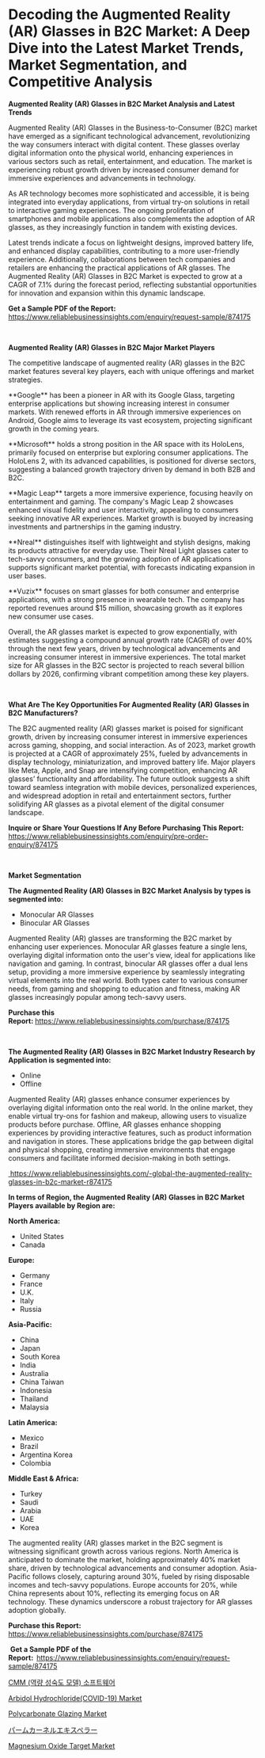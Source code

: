 <p><h1>Decoding the Augmented Reality (AR) Glasses in B2C Market: A Deep Dive into the Latest Market Trends, Market Segmentation, and Competitive Analysis</h1></p><p><strong>Augmented Reality (AR) Glasses in B2C Market Analysis and Latest Trends</strong></p>
<p><p>Augmented Reality (AR) Glasses in the Business-to-Consumer (B2C) market have emerged as a significant technological advancement, revolutionizing the way consumers interact with digital content. These glasses overlay digital information onto the physical world, enhancing experiences in various sectors such as retail, entertainment, and education. The market is experiencing robust growth driven by increased consumer demand for immersive experiences and advancements in technology. </p><p>As AR technology becomes more sophisticated and accessible, it is being integrated into everyday applications, from virtual try-on solutions in retail to interactive gaming experiences. The ongoing proliferation of smartphones and mobile applications also complements the adoption of AR glasses, as they increasingly function in tandem with existing devices. </p><p>Latest trends indicate a focus on lightweight designs, improved battery life, and enhanced display capabilities, contributing to a more user-friendly experience. Additionally, collaborations between tech companies and retailers are enhancing the practical applications of AR glasses. The Augmented Reality (AR) Glasses in B2C Market is expected to grow at a CAGR of 7.1% during the forecast period, reflecting substantial opportunities for innovation and expansion within this dynamic landscape.</p></p>
<p><strong>Get a Sample PDF of the Report:&nbsp;</strong> <a href="https://www.reliablebusinessinsights.com/enquiry/request-sample/874175">https://www.reliablebusinessinsights.com/enquiry/request-sample/874175</a></p>
<p>&nbsp;</p>
<p><strong>Augmented Reality (AR) Glasses in B2C Major Market Players</strong></p>
<p><p>The competitive landscape of augmented reality (AR) glasses in the B2C market features several key players, each with unique offerings and market strategies. </p><p>**Google** has been a pioneer in AR with its Google Glass, targeting enterprise applications but showing increasing interest in consumer markets. With renewed efforts in AR through immersive experiences on Android, Google aims to leverage its vast ecosystem, projecting significant growth in the coming years.</p><p>**Microsoft** holds a strong position in the AR space with its HoloLens, primarily focused on enterprise but exploring consumer applications. The HoloLens 2, with its advanced capabilities, is positioned for diverse sectors, suggesting a balanced growth trajectory driven by demand in both B2B and B2C.</p><p>**Magic Leap** targets a more immersive experience, focusing heavily on entertainment and gaming. The company's Magic Leap 2 showcases enhanced visual fidelity and user interactivity, appealing to consumers seeking innovative AR experiences. Market growth is buoyed by increasing investments and partnerships in the gaming industry.</p><p>**Nreal** distinguishes itself with lightweight and stylish designs, making its products attractive for everyday use. Their Nreal Light glasses cater to tech-savvy consumers, and the growing adoption of AR applications supports significant market potential, with forecasts indicating expansion in user bases.</p><p>**Vuzix** focuses on smart glasses for both consumer and enterprise applications, with a strong presence in wearable tech. The company has reported revenues around $15 million, showcasing growth as it explores new consumer use cases.</p><p>Overall, the AR glasses market is expected to grow exponentially, with estimates suggesting a compound annual growth rate (CAGR) of over 40% through the next few years, driven by technological advancements and increasing consumer interest in immersive experiences. The total market size for AR glasses in the B2C sector is projected to reach several billion dollars by 2026, confirming vibrant competition among these key players.</p></p>
<p>&nbsp;</p>
<p><strong>What Are The Key Opportunities For Augmented Reality (AR) Glasses in B2C Manufacturers?</strong></p>
<p><p>The B2C augmented reality (AR) glasses market is poised for significant growth, driven by increasing consumer interest in immersive experiences across gaming, shopping, and social interaction. As of 2023, market growth is projected at a CAGR of approximately 25%, fueled by advancements in display technology, miniaturization, and improved battery life. Major players like Meta, Apple, and Snap are intensifying competition, enhancing AR glasses’ functionality and affordability. The future outlook suggests a shift toward seamless integration with mobile devices, personalized experiences, and widespread adoption in retail and entertainment sectors, further solidifying AR glasses as a pivotal element of the digital consumer landscape.</p></p>
<p><strong>Inquire or Share Your Questions If Any Before Purchasing This Report:</strong> <a href="https://www.reliablebusinessinsights.com/enquiry/pre-order-enquiry/874175">https://www.reliablebusinessinsights.com/enquiry/pre-order-enquiry/874175</a></p>
<p>&nbsp;</p>
<p><strong>Market Segmentation</strong></p>
<p><strong>The Augmented Reality (AR) Glasses in B2C Market Analysis by types is segmented into:</strong></p>
<p><ul><li>Monocular AR Glasses</li><li>Binocular AR Glasses</li></ul></p>
<p><p>Augmented Reality (AR) glasses are transforming the B2C market by enhancing user experiences. Monocular AR glasses feature a single lens, overlaying digital information onto the user's view, ideal for applications like navigation and gaming. In contrast, binocular AR glasses offer a dual lens setup, providing a more immersive experience by seamlessly integrating virtual elements into the real world. Both types cater to various consumer needs, from gaming and shopping to education and fitness, making AR glasses increasingly popular among tech-savvy users.</p></p>
<p><strong>Purchase this Report:&nbsp;</strong><a href="https://www.reliablebusinessinsights.com/purchase/874175">https://www.reliablebusinessinsights.com/purchase/874175</a></p>
<p>&nbsp;</p>
<p><strong>The Augmented Reality (AR) Glasses in B2C Market Industry Research by Application is segmented into:</strong></p>
<p><ul><li>Online</li><li>Offline</li></ul></p>
<p><p>Augmented Reality (AR) glasses enhance consumer experiences by overlaying digital information onto the real world. In the online market, they enable virtual try-ons for fashion and makeup, allowing users to visualize products before purchase. Offline, AR glasses enhance shopping experiences by providing interactive features, such as product information and navigation in stores. These applications bridge the gap between digital and physical shopping, creating immersive environments that engage consumers and facilitate informed decision-making in both settings.</p></p>
<p><a href="https://www.reliablebusinessinsights.com/-global-the-augmented-reality-glasses-in-b2c-market-r874175">&nbsp;https://www.reliablebusinessinsights.com/-global-the-augmented-reality-glasses-in-b2c-market-r874175</a></p>
<p><strong>In terms of Region, the Augmented Reality (AR) Glasses in B2C Market Players available by Region are:</strong></p>
<p>
    <p> <strong> North America: </strong>
        <ul>
            <li>United States</li>
            <li>Canada</li>
        </ul>
        </p> 
    <p> <strong> Europe: </strong>
        <ul>
            <li>Germany</li>
            <li>France</li>
            <li>U.K.</li>
            <li>Italy</li>
            <li>Russia</li>
        </ul>
        </p> 
    <p> <strong> Asia-Pacific: </strong>
        <ul>
            <li>China</li>
            <li>Japan</li>
            <li>South Korea</li>
            <li>India</li>
            <li>Australia</li>
            <li>China Taiwan</li>
            <li>Indonesia</li>
            <li>Thailand</li>
            <li>Malaysia</li>
        </ul>
        </p> 
    <p> <strong> Latin America: </strong>
        <ul>
            <li>Mexico</li>
            <li>Brazil</li>
            <li>Argentina Korea</li>
            <li>Colombia</li>
        </ul>
        </p> 
    <p> <strong> Middle East & Africa: </strong>
        <ul>
            <li>Turkey</li>
            <li>Saudi</li>
            <li>Arabia</li>
            <li>UAE</li>
            <li>Korea</li>
        </ul>
    </p>
    </p>
<p><p>The augmented reality (AR) glasses market in the B2C segment is witnessing significant growth across various regions. North America is anticipated to dominate the market, holding approximately 40% market share, driven by technological advancements and consumer adoption. Asia-Pacific follows closely, capturing around 30%, fueled by rising disposable incomes and tech-savvy populations. Europe accounts for 20%, while China represents about 10%, reflecting its emerging focus on AR technology. These dynamics underscore a robust trajectory for AR glasses adoption globally.</p></p>
<p><strong>Purchase this Report: </strong><a href="https://www.reliablebusinessinsights.com/purchase/874175">https://www.reliablebusinessinsights.com/purchase/874175</a></p>
<p>&nbsp;<strong>Get a Sample PDF of the Report:&nbsp;&nbsp;</strong><a href="https://www.reliablebusinessinsights.com/enquiry/request-sample/874175">https://www.reliablebusinessinsights.com/enquiry/request-sample/874175</a></p>
<p><strong></strong></p>
<p><p><a href="https://medium.com/@lorenzogirl/%EA%B8%80%EB%A1%9C%EB%B2%8C-%EC%97%AD%EB%9F%89-%EC%84%B1%EC%88%99%EB%8F%84-%EB%AA%A8%EB%8D%B8-cmm-%EC%86%8C%ED%94%84%ED%8A%B8%EC%9B%A8%EC%96%B4-%EC%8B%9C%EC%9E%A5-%EB%8F%99%ED%96%A5-%EB%B0%8F-%ED%98%81%EC%8B%A0-%EB%AF%B8%EB%9E%98-%EC%A7%80%ED%96%A5%EC%A0%81-%EB%B6%84%EC%84%9D-2024-2031-2cdadd7ff48e">CMM (역량 성숙도 모델) 소프트웨어</a></p><p><a href="https://github.com/MelgarBasny/Market-Research-Report-List-1/blob/main/arbidol-hydrochloridecovid-19-market.md">Arbidol Hydrochloride(COVID-19) Market</a></p><p><a href="https://issuu.com/reportprime-2/docs/polycarbonate-glazing-market-size-2_3cf63dc3f490db">Polycarbonate Glazing Market</a></p><p><a href="https://medium.com/@jasminebabez/%E3%83%91%E3%83%BC%E3%83%A0%E3%82%AB%E3%83%BC%E3%83%8D%E3%83%AB%E3%82%A8%E3%82%AF%E3%82%B9%E3%81%BA%E3%83%A9%E3%83%BC%E5%B8%82%E5%A0%B4-%E3%82%B0%E3%83%AD%E3%83%BC%E3%83%90%E3%83%AB%E5%B8%82%E5%A0%B4%E3%81%AE%E6%B4%9E%E5%AF%9F%E3%81%A8%E5%9C%B0%E5%9F%9F%E5%88%86%E6%9E%90-2024%E5%B9%B4-2031%E5%B9%B4-e78493a731f1">パームカーネルエキスペラー</a></p><p><a href="https://medium.com/@soloncarter1929/the-magnesium-oxide-target-market-decisions-are-mostly-driven-by-resource-optimization-and-c8370573a2a1">Magnesium Oxide Target Market</a></p></p>
